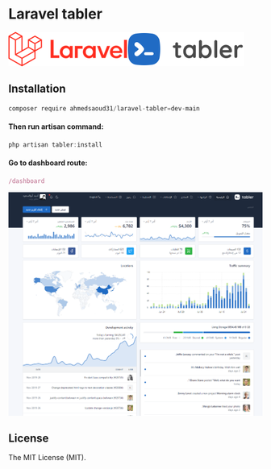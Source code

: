 # Laravel tabler

<p align="center">


<a href="https://github.com/ahmedsaoud31/laravel-tabler"><img src="https://github.com/ahmedsaoud31/laravel-tabler/blob/main/laravel-tabler.png?raw=true&v=2"></a>




</p>

## Installation

```jsx
composer require ahmedsaoud31/laravel-tabler=dev-main
```
#### Then run artisan command:

```jsx
php artisan tabler:install
```

#### Go to dashboard route:
```jsx
/dashboard
```
![arabic-001.jpg](https://github.com/ahmedsaoud31/laravel-tabler/blob/main/screenshots/arabic-001.png?raw=true&v=2)

## License

The MIT License (MIT).

